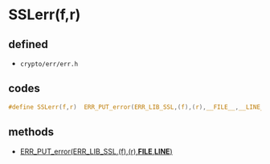 # SSLerr(f,r)

## defined

 * `crypto/err/err.h`

## codes

```c
#define SSLerr(f,r)  ERR_PUT_error(ERR_LIB_SSL,(f),(r),__FILE__,__LINE__)
```

## methods

 * [ERR_PUT_error(ERR_LIB_SSL,(f),(r),__FILE__,__LINE__)](ERR_PUT_error)